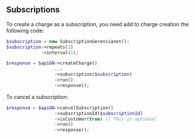 ## Subscriptions ##

To create a charge as a subscription, you need add to charge creation the following code:
```php
$subscription = new SubscriptionGerencianet();
$subscription->repeats(2)
             ->interval(1);

$response = $apiGN->createCharge()
                  ...
                  ->subscription($subscription)
                  ->run()
                  ->response();
```

To cancel a subscription:
```php
$response = $apiGN->cancelSubscription()
                  ->subscriptionId($subscriptionId)
                  ->isCustomer(true) // This is optional
                  ->run()
                  ->response();
```